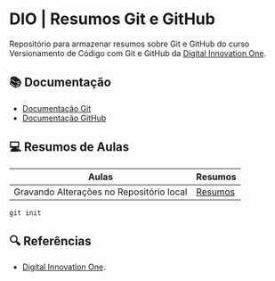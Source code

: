 
# DIO | Resumos Git e GitHub

Repositório para armazenar resumos sobre Git e GitHub do curso Versionamento de Código com Git e GitHub da [Digital Innovation One](https://www.dio.me/).

## 📚 Documentação
- [Documentação Git](https://git-scm.com/doc)
- [Documentação GitHub](https://docs.github.com/)

## 💻 Resumos de Aulas

| Aulas | Resumos |
|-------|---------|
| Gravando Alterações no Repositório local | [Resumos](https://github.com/Tarcisiotss/meu-projeto) |

```
git init
```
## 🔍 Referências
- [Digital Innovation One]().